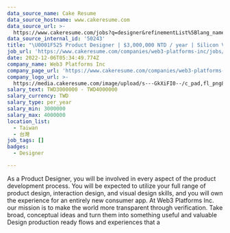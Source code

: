 ```yaml
---
data_source_name: Cake Resume
data_source_hostname: www.cakeresume.com
data_source_url: >-
  https://www.cakeresume.com/jobs?q=designer&refinementList%5Blang_name%5D%5B0%5D=English&refinementList%5Bsalary_type%5D=per_year
data_source_internal_id: '50243'
title: "\U0001F525 Product Designer | $3,000,000 NTD / year | Silicon Valley Startup"
job_url: 'https://www.cakeresume.com/companies/web3-platforms-inc/jobs/0e7ead'
date: 2022-12-06T05:34:49.774Z
company_name: Web3 Platforms Inc
company_page_url: 'https://www.cakeresume.com/companies/web3-platforms-inc'
company_logo_url: >-
  https://media.cakeresume.com/image/upload/s---GkXiFI0--/c_pad,fl_png8,h_200,w_200/v1666507635/lgwye4znpg6zfvqumnzy.png
salary_text: TWD3000000 - TWD4000000
salary_currency: TWD
salary_type: per_year
salary_min: 3000000
salary_max: 4000000
location_list:
  - Taiwan
  - 台灣
job_tags: []
badges:
  - Designer

---
```


As a Product Designer, you will be involved in every aspect of the product development process. You will be expected to utilize your full range of product design, interaction design, and visual design skills, and you will own the experience for an entirely new consumer app. At Web3 Platforms Inc. our mission is to make the world more transparent through verification. Take broad, conceptual ideas and turn them into something useful and valuable Design production ready flows and experiences that a